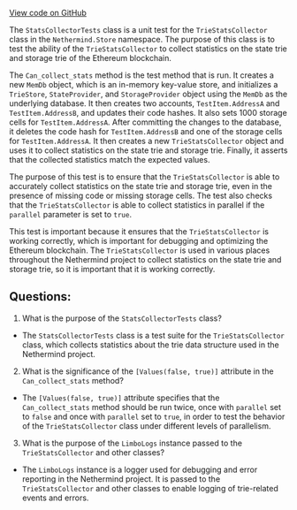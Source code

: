 [View code on GitHub](https://github.com/nethermindeth/nethermind/Nethermind.State.Test/StatsCollectorTests.cs)

The `StatsCollectorTests` class is a unit test for the `TrieStatsCollector` class in the `Nethermind.Store` namespace. The purpose of this class is to test the ability of the `TrieStatsCollector` to collect statistics on the state trie and storage trie of the Ethereum blockchain.

The `Can_collect_stats` method is the test method that is run. It creates a new `MemDb` object, which is an in-memory key-value store, and initializes a `TrieStore`, `StateProvider`, and `StorageProvider` object using the `MemDb` as the underlying database. It then creates two accounts, `TestItem.AddressA` and `TestItem.AddressB`, and updates their code hashes. It also sets 1000 storage cells for `TestItem.AddressA`. After committing the changes to the database, it deletes the code hash for `TestItem.AddressB` and one of the storage cells for `TestItem.AddressA`. It then creates a new `TrieStatsCollector` object and uses it to collect statistics on the state trie and storage trie. Finally, it asserts that the collected statistics match the expected values.

The purpose of this test is to ensure that the `TrieStatsCollector` is able to accurately collect statistics on the state trie and storage trie, even in the presence of missing code or missing storage cells. The test also checks that the `TrieStatsCollector` is able to collect statistics in parallel if the `parallel` parameter is set to `true`.

This test is important because it ensures that the `TrieStatsCollector` is working correctly, which is important for debugging and optimizing the Ethereum blockchain. The `TrieStatsCollector` is used in various places throughout the Nethermind project to collect statistics on the state trie and storage trie, so it is important that it is working correctly.
## Questions: 
 1. What is the purpose of the `StatsCollectorTests` class?
- The `StatsCollectorTests` class is a test suite for the `TrieStatsCollector` class, which collects statistics about the trie data structure used in the Nethermind project.

2. What is the significance of the `[Values(false, true)]` attribute in the `Can_collect_stats` method?
- The `[Values(false, true)]` attribute specifies that the `Can_collect_stats` method should be run twice, once with `parallel` set to `false` and once with `parallel` set to `true`, in order to test the behavior of the `TrieStatsCollector` class under different levels of parallelism.

3. What is the purpose of the `LimboLogs` instance passed to the `TrieStatsCollector` and other classes?
- The `LimboLogs` instance is a logger used for debugging and error reporting in the Nethermind project. It is passed to the `TrieStatsCollector` and other classes to enable logging of trie-related events and errors.